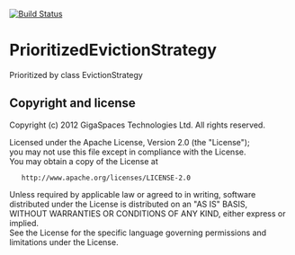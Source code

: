 [![Build Status](https://secure.travis-ci.org/OpenSpaces/PrioritizedEvictionStrategy.png)](http://travis-ci.org/OpenSpaces/PrioritizedEvictionStrategy)


PrioritizedEvictionStrategy
===========================

Prioritized by class EvictionStrategy


Copyright and license
----------------------
Copyright (c) 2012 GigaSpaces Technologies Ltd. All rights reserved.

Licensed under the Apache License, Version 2.0 (the "License");<br/>
you may not use this file except in compliance with the License.<br/>
You may obtain a copy of the License at 

       http://www.apache.org/licenses/LICENSE-2.0
     
Unless required by applicable law or agreed to in writing, software<br/>
distributed under the License is distributed on an "AS IS" BASIS,<br/>
WITHOUT WARRANTIES OR CONDITIONS OF ANY KIND, either express or implied.<br/>
See the License for the specific language governing permissions and<br/>
limitations under the License.